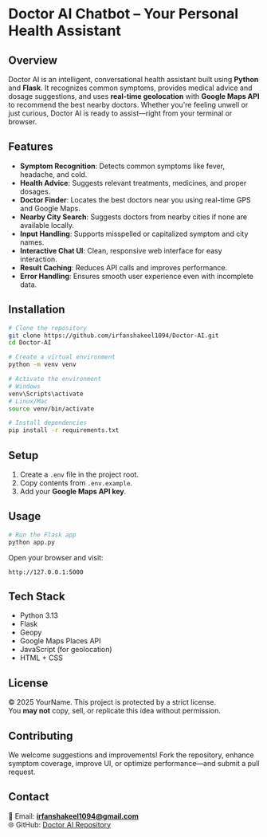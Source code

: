 # Doctor AI Chatbot – Your Personal Health Assistant

## Overview

Doctor AI is an intelligent, conversational health assistant built using **Python** and **Flask**. It recognizes common symptoms, provides medical advice and dosage suggestions, and uses **real-time geolocation** with **Google Maps API** to recommend the best nearby doctors. Whether you're feeling unwell or just curious, Doctor AI is ready to assist—right from your terminal or browser.

## Features

- **Symptom Recognition**: Detects common symptoms like fever, headache, and cold.
- **Health Advice**: Suggests relevant treatments, medicines, and proper dosages.
- **Doctor Finder**: Locates the best doctors near you using real-time GPS and Google Maps.
- **Nearby City Search**: Suggests doctors from nearby cities if none are available locally.
- **Input Handling**: Supports misspelled or capitalized symptom and city names.
- **Interactive Chat UI**: Clean, responsive web interface for easy interaction.
- **Result Caching**: Reduces API calls and improves performance.
- **Error Handling**: Ensures smooth user experience even with incomplete data.

## Installation

```bash
# Clone the repository
git clone https://github.com/irfanshakeel1094/Doctor-AI.git
cd Doctor-AI

# Create a virtual environment
python -m venv venv

# Activate the environment
# Windows
venv\Scripts\activate
# Linux/Mac
source venv/bin/activate

# Install dependencies
pip install -r requirements.txt
```

## Setup

1. Create a `.env` file in the project root.
2. Copy contents from `.env.example`.
3. Add your **Google Maps API key**.

## Usage

```bash
# Run the Flask app
python app.py
```

Open your browser and visit:

```
http://127.0.0.1:5000
```

## Tech Stack

- Python 3.13
- Flask
- Geopy
- Google Maps Places API
- JavaScript (for geolocation)
- HTML + CSS

## License

© 2025 YourName. This project is protected by a strict license.  
You **may not** copy, sell, or replicate this idea without permission.

## Contributing

We welcome suggestions and improvements! Fork the repository, enhance symptom coverage, improve UI, or optimize performance—and submit a pull request.

## Contact

📧 Email: **irfanshakeel1094@gmail.com**  
🌐 GitHub: [Doctor AI Repository](https://github.com/irfanshakeel1094/Doctor-AI)
